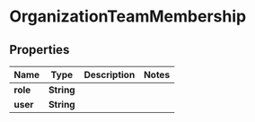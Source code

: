 
# OrganizationTeamMembership

## Properties
Name | Type | Description | Notes
------------ | ------------- | ------------- | -------------
**role** | **String** |  | 
**user** | **String** |  | 



